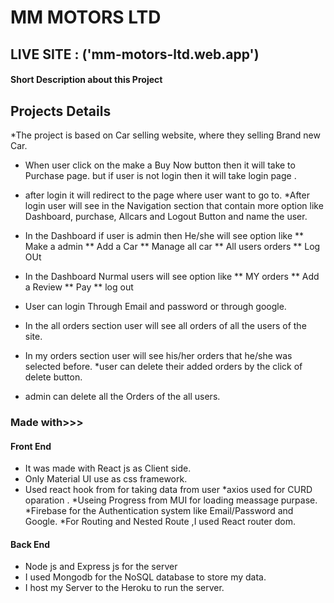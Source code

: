 # MM MOTORS LTD

## LIVE  SITE : ('mm-motors-ltd.web.app')

#### Short Description about this Project



## Projects Details

*The project is based on Car selling website, where they selling Brand new Car.
* When user click on the make a Buy Now button then it will take to Purchase page. but if user is not login then it will take login page .
* after login it will redirect to the page where user want to go to.
*After login user will see in the Navigation section that  contain more option like Dashboard, purchase, Allcars and Logout Button and name  the user.
* In the Dashboard if user is admin then He/she will see option like 
  ** Make a admin
  ** Add a Car
  ** Manage all car
  ** All users orders
  ** Log OUt

* In the Dashboard Nurmal users will see option like
 ** MY orders
 ** Add a Review
 ** Pay
 ** log out

* User can login Through Email and password or through google.
* In the all orders section user will see all orders of all the users of the site.
* In my orders section user will see his/her orders that he/she was selected before.
*user can delete their added orders by the click of delete button.
* admin can delete all the Orders of the all users.

### Made with>>>
#### Front End
* It was made with React js as Client side.
* Only Material UI use as css framework.
* Used react hook from for taking data from user
*axios used for CURD oparation .
*Useing Progress from MUI for loading meassage purpase.
*Firebase for the Authentication system like Email/Password and Google.
*For Routing and Nested Route ,I used React router dom.

#### Back End
* Node js and Express js for the server 
* I used Mongodb for the NoSQL database to store my data.
* I host my Server to the Heroku to run the server.
